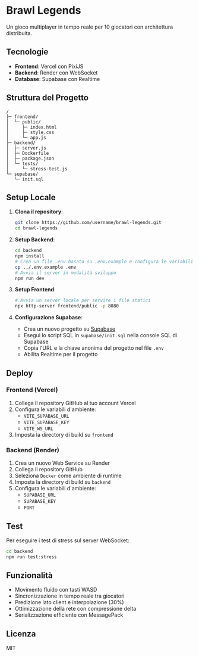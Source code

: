 # Brawl Legends

Un gioco multiplayer in tempo reale per 10 giocatori con architettura distribuita.

## Tecnologie

- **Frontend**: Vercel con PixiJS
- **Backend**: Render con WebSocket
- **Database**: Supabase con Realtime

## Struttura del Progetto

```
/
├─ frontend/
│  └─ public/
│     ├─ index.html
│     ├─ style.css
│     └─ app.js
├─ backend/
│  ├─ server.js
│  ├─ Dockerfile
│  ├─ package.json
│  └─ tests/
│     └─ stress-test.js
└─ supabase/
   └─ init.sql
```

## Setup Locale

1. **Clona il repository**:
   ```bash
   git clone https://github.com/username/brawl-legends.git
   cd brawl-legends
   ```

2. **Setup Backend**:
   ```bash
   cd backend
   npm install
   # Crea un file .env basato su .env.example e configura le variabili
   cp ../.env.example .env
   # Avvia il server in modalità sviluppo
   npm run dev
   ```

3. **Setup Frontend**:
   ```bash
   # Avvia un server locale per servire i file statici
   npx http-server frontend/public -p 8080
   ```

4. **Configurazione Supabase**:
   - Crea un nuovo progetto su [Supabase](https://supabase.com)
   - Esegui lo script SQL in `supabase/init.sql` nella console SQL di Supabase
   - Copia l'URL e la chiave anonima del progetto nel file `.env`
   - Abilita Realtime per il progetto

## Deploy

### Frontend (Vercel)

1. Collega il repository GitHub al tuo account Vercel
2. Configura le variabili d'ambiente:
   - `VITE_SUPABASE_URL`
   - `VITE_SUPABASE_KEY`
   - `VITE_WS_URL`
3. Imposta la directory di build su `frontend`

### Backend (Render)

1. Crea un nuovo Web Service su Render
2. Collega il repository GitHub
3. Seleziona `Docker` come ambiente di runtime
4. Imposta la directory di build su `backend`
5. Configura le variabili d'ambiente:
   - `SUPABASE_URL`
   - `SUPABASE_KEY`
   - `PORT`

## Test

Per eseguire i test di stress sul server WebSocket:

```bash
cd backend
npm run test:stress
```

## Funzionalità

- Movimento fluido con tasti WASD
- Sincronizzazione in tempo reale tra giocatori
- Predizione lato client e interpolazione (30%)
- Ottimizzazione della rete con compressione delta
- Serializzazione efficiente con MessagePack

## Licenza

MIT 